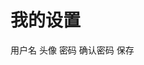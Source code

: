 
# 我的设置

<box header>


</box>

<box>
<vs-row class="info-row">
  <vs-col :key="index" v-tooltip="'col - 4'" vs-type="flex" vs-justify="end" vs-align="right" vs-w="2">
  用户名
  </vs-col>
  <vs-col :key="index" v-tooltip="'col - 8'" vs-offset="1" vs-type="flex" vs-justify="left" vs-align="left" vs-w="9">
      <vs-input class="inputx" placeholder="输入用户名" v-model="value1"/>
  </vs-col>
</vs-row>
<vs-row class="info-row">
  <vs-col :key="index" v-tooltip="'col - 4'" vs-type="flex" vs-justify="end" vs-align="right" vs-w="2">
  头像
  </vs-col>
  <vs-col :key="index" v-tooltip="'col - 8'" vs-offset="1" vs-type="flex" vs-justify="left" vs-align="left" vs-w="9">
    <vs-avatar size="70px" src="https://avatars2.githubusercontent.com/u/31676496?s=460&v=4"/>
    <vs-upload action="https://jsonplaceholder.typicode.com/posts/" class="nft-upload" @on-success="successUpload" show-upload-button />
  </vs-col>
</vs-row>
<vs-row class="info-row">
  <vs-col :key="index" v-tooltip="'col - 4'" vs-type="flex" vs-justify="end" vs-align="right" vs-w="2">
  密码
  </vs-col>
  <vs-col :key="index" v-tooltip="'col - 8'" vs-offset="1" vs-type="flex" vs-justify="left" vs-align="left" vs-w="9">
      <vs-input class="inputx" placeholder="输入密码" v-model="value1"/>
  </vs-col>
</vs-row>
<vs-row class="info-row">
  <vs-col :key="index" v-tooltip="'col - 4'" vs-type="flex" vs-justify="end" vs-align="right" vs-w="2">
  确认密码
  </vs-col>
  <vs-col :key="index" v-tooltip="'col - 8'" vs-offset="1" vs-type="flex" vs-justify="left" vs-align="left" vs-w="9">
      <vs-input class="inputx" placeholder="确认密码" v-model="value1"/>
  </vs-col>
</vs-row>
<vs-row class="info-row">
  <vs-col :key="index" v-tooltip="'col - 4'" vs-type="flex" vs-justify="end" vs-align="right" vs-w="2">
  
  </vs-col>
  <vs-col :key="index" v-tooltip="'col - 8'" vs-offset="1" vs-type="flex" vs-justify="left" vs-align="left" vs-w="9">
      <vs-button color="primary" type="filled">保存</vs-button>
  </vs-col>
</vs-row>

</box>